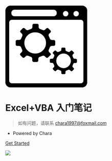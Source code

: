 ![logo](_media/vb.svg)

# Excel+VBA 入门笔记
> 如有问题，请联系 chara1997@foxmail.com

- Powered by Chara

<!-- [GitHub](https://github.com/KongValley/ToLearnTypeScript) -->
[Get Started](/概述.md)

![](https://blog-chara-img.oss-cn-shanghai.aliyuncs.com/blog-img/typescript%E5%B0%8F%E5%86%8C/wallhaven-oxeo25%20%281%29.jpg)